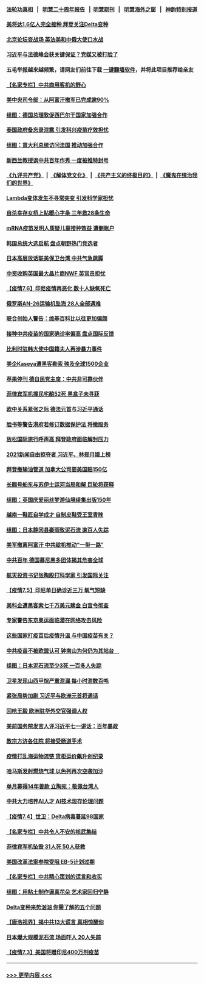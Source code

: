 #### [法轮功真相](https://github.com/gfw-breaker/truth/blob/master/README.md?t=0) &nbsp;&nbsp;|&nbsp;&nbsp; [明慧二十周年报告](https://github.com/gfw-breaker/mh-reports/blob/master/README.md?t=0) &nbsp;&nbsp;|&nbsp;&nbsp;[明慧期刊](https://github.com/gfw-breaker/mh-qikan) &nbsp;&nbsp;|&nbsp;&nbsp; [明慧海外之窗](https://github.com/gfw-breaker/mh-news/blob/master/README.md?t=0) &nbsp;&nbsp;|&nbsp;&nbsp; [神韵特别报道](https://github.com/gfw-breaker/mh-news/blob/master/shenyun.md?t=0)
#### [美将达1.6亿人完全接种 拜登关注Delta变种](../pages/nsc418/n13072820.md?t=07071201) 
#### [北京论坛变战场 英法美和中俄大使口水战](../pages/nsc418/n13072380.md?t=07071201) 
#### [习近平与法德峰会获关键保证？党媒又被打脸了](../pages/nsc418/n13072236.md?t=07071201) 
#### 五毛举报越来越频繁，请网友们前往下载 [一键翻墙软件](https://github.com/gfw-breaker/ssr-accounts)，并将此项目推荐给亲友
#### [【名家专栏】中共商用客机的野心](../pages/nsc418/n13071673.md?t=07071201) 
#### [美中央司令部：从阿富汗撤军已完成逾90%](../pages/nsc418/n13072228.md?t=07071201) 
#### [组图：德国总理敦促西巴尔干国家加强合作](../pages/nsc418/n13071385.md?t=07071201) 
#### [泰国政府备忘录泄露 引发科兴疫苗疗效担忧](../pages/nsc418/n13071982.md?t=07071201) 
#### [组图：意大利总统访问法国 推动加强合作](../pages/nsc418/n13071157.md?t=07071201) 
#### [新西兰教授讽中共百年作秀 一度被推特封号](../pages/nsc418/n13072054.md?t=07071201) 
#### [《九评共产党》](https://github.com/begood0513/9ping.md/blob/master/README.md) &nbsp;|&nbsp; [《解体党文化》](../../../../jtdwh.md/blob/master/README.md)  &nbsp;|&nbsp; [《共产主义的终极目的》](../../../../gczydzjmd.md/blob/master/README.md) &nbsp;|&nbsp; [《魔鬼在统治我们的世界》](../../../../mgztzwmdsj.md/blob/master/README.md) 
#### [Lambda变体发生不寻常突变 引发科学家担忧](../pages/nsc418/n13071996.md?t=07071201) 
#### [自杀幸存女桥上贴暖心字条 三年救28条生命](../pages/nsc418/n13070981.md?t=07071201) 
#### [mRNA疫苗发明人质疑儿童接种效益 遭删账户](../pages/nsc418/n13071702.md?t=07071201) 
#### [韩国总统大选启航 盘点朝野热门竞选者](../pages/nsc418/n13070660.md?t=07071201) 
#### [日本高层放话联美保卫台湾 中共气急跳脚](../pages/nsc418/n13071775.md?t=07071201) 
#### [中资收购英国最大晶片商NWF 英官员担忧](../pages/nsc418/n13071606.md?t=07071201) 
#### [【疫情7.6】印尼疫情再恶化 数十人缺氧死亡](../pages/nsc418/n13071110.md?t=07071201) 
#### [俄罗斯AN-26运输机坠海 28人全部遇难](../pages/nsc418/n13071159.md?t=07071201) 
#### [联合创始人警告：维基百科比以往更加偏颇](../pages/nsc418/n13071080.md?t=07071201) 
#### [接种中共疫苗的国家确诊率偏高 盘点国际反馈](../pages/nsc418/n13070422.md?t=07071201) 
#### [比利时驻韩大使中国籍夫人再涉暴力事件](../pages/nsc418/n13070310.md?t=07071201) 
#### [美企Kaseya遭黑客勒索 殃及全球1500企业](../pages/nsc418/n13070476.md?t=07071201) 
#### [苹果停刊 德自民党主席：中共非可靠伙伴](../pages/nsc418/n13070059.md?t=07071201) 
#### [菲律宾军机撞民宅酿52死 黑盒子未寻获](../pages/nsc418/n13069821.md?t=07071201) 
#### [欧中关系紧张之际 德法元首与习近平通话](../pages/nsc418/n13069345.md?t=07071201) 
#### [脸书等警告港府若修订数据保护法 将撤服务](../pages/nsc418/n13069603.md?t=07071201) 
#### [放松国际旅行呼声高 拜登政府面临解封压力](../pages/nsc418/n13069503.md?t=07071201) 
#### [2021新闻自由掠夺者 习近平、林郑月娥上榜](../pages/nsc418/n13069516.md?t=07071201) 
#### [拜登撤输油管道 加拿大公司要美国赔150亿](../pages/nsc418/n13069333.md?t=07071201) 
#### [长赐号船东与苏伊士运河当局和解 巨轮将获释](../pages/nsc418/n13069254.md?t=07071201) 
#### [组图：英国庆爱丽丝梦游仙境续集出版150年](../pages/nsc418/n13068801.md?t=07071201) 
#### [越南一鞋匠自学成才 自制皮鞋受王室青睐](../pages/nsc418/n13068984.md?t=07071201) 
#### [组图：日本静冈县豪雨致泥石流 逾百人失踪](../pages/nsc418/n13068430.md?t=07071201) 
#### [美军撤离阿富汗 中共趁机推动“一带一路”](../pages/nsc418/n13069150.md?t=07071201) 
#### [中共百年 德国慕尼黑多团体揭其危害全球](../pages/nsc418/n13068873.md?t=07071201) 
#### [航天投资书记张陶殴打科学家 引发国际关注](../pages/nsc418/n13069132.md?t=07071201) 
#### [【疫情7.5】印尼单日确诊近三万 氧气短缺](../pages/nsc418/n13068730.md?t=07071201) 
#### [美科企遭黑客索七千万美元赎金 白宫令彻查](../pages/nsc418/n13068453.md?t=07071201) 
#### [专家警告东京奥运面临潜在网络攻击风险](../pages/nsc418/n13068225.md?t=07071201) 
#### [这些国家打疫苗后疫情升温 与中国疫苗有关？](../pages/nsc418/n13063902.md?t=07071201) 
#### [中共疫苗不被欧盟认可 钟南山为何仍为其站台　](../pages/nsc418/n13066921.md?t=07071201) 
#### [组图：日本泥石流至少3死 一百多人失踪](../pages/nsc418/n13067596.md?t=07071201) 
#### [卫星发现山西甲烷严重泄漏 每小时泄数百吨](../pages/nsc418/n13067638.md?t=07071201) 
#### [紧张局势加剧 习近平与欧洲元首将通话](../pages/nsc418/n13067124.md?t=07071201) 
#### [回呛王毅 欧洲驻华外交官强调人权](../pages/nsc418/n13067222.md?t=07071201) 
#### [美前国务院发言人评习近平七一讲话：百年暴政](../pages/nsc418/n13066986.md?t=07071201) 
#### [教宗方济各住院 将接受肠道手术](../pages/nsc418/n13066996.md?t=07071201) 
#### [疫情打乱海运物流链 货柜运价飙升创纪录](../pages/nsc418/n13066976.md?t=07071201) 
#### [哈马斯发射燃烧气球 以色列再次空袭加沙](../pages/nsc418/n13066885.md?t=07071201) 
#### [单月募得14年善款 立陶宛：敬佩台湾人](../pages/nsc418/n13066589.md?t=07071201) 
#### [中共大力培养AI人才 AI技术现存伦理问题](../pages/nsc418/n13065889.md?t=07071201) 
#### [【疫情7.4】世卫：Delta病毒蔓延98国家](../pages/nsc418/n13066463.md?t=07071201) 
#### [【名家专栏】中共令人不安的核武集结](../pages/nsc418/n13065256.md?t=07071201) 
#### [菲律宾军机坠毁 31人死 50人获救](../pages/nsc418/n13066453.md?t=07071201) 
#### [美国改革法案参院受阻 EB-5计划过期](../pages/nsc418/n13065786.md?t=07071201) 
#### [【名家专栏】中共精心策划的谎言和收买](../pages/nsc418/n13065253.md?t=07071201) 
#### [组图：用粘土制作逼真花朵 艺术家回归宁静](../pages/nsc418/n13064840.md?t=07071201) 
#### [Delta变种来势汹汹 你需了解的五个问题](../pages/nsc418/n13065422.md?t=07071201) 
#### [【唐浩视界】揭中共13大谎言 真相惊醒你](../pages/nsc418/n13065208.md?t=07071201) 
#### [日本爆大规模泥石流 场面吓人 20人失踪](../pages/nsc418/n13065237.md?t=07071201) 
#### [【疫情7.3】美国将赠印尼400万剂疫苗](../pages/nsc418/n13065023.md?t=07071201) 

----
#### [ >>> 更早内容 <<< ](../indexes/nsc418-earlier.md)
